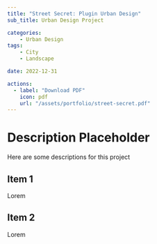 ```yaml
---
title: "Street Secret: Plugin Urban Design"
sub_title: Urban Design Project

categories:
    - Urban Design
tags:
    - City
    - Landscape

date: 2022-12-31

actions:
  - label: "Download PDF"
    icon: pdf
    url: "/assets/portfolio/street-secret.pdf"
---
```

# Description Placeholder

Here are some descriptions for this project

## Item 1
Lorem

## Item 2 
Lorem